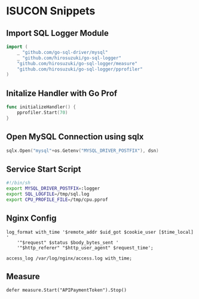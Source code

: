 # ISUCON Snippets

## Import SQL Logger Module

```go
import (
	_ "github.com/go-sql-driver/mysql"
	_ "github.com/hirosuzuki/go-sql-logger"
   	"github.com/hirosuzuki/go-sql-logger/measure"
	"github.com/hirosuzuki/go-sql-logger/pprofiler"
)
```

## Initalize Handler with Go Prof

```go
func initializeHandler() {
	pprofiler.Start(70)
}
```

## Open MySQL Connection using sqlx

```go
sqlx.Open("mysql"+os.Getenv("MYSQL_DRIVER_POSTFIX"), dsn)
```

## Service Start Script

```sh:env.sh
#!/bin/sh
export MYSQL_DRIVER_POSTFIX=:logger
export SQL_LOGFILE=/tmp/sql.log
export CPU_PROFILE_FILE=/tmp/cpu.pprof
```

## Nginx Config

```nginx
log_format with_time '$remote_addr $uid_got $cookie_user [$time_local] '
    '"$request" $status $body_bytes_sent '
    '"$http_referer" "$http_user_agent" $request_time';

access_log /var/log/nginx/access.log with_time;
```

## Measure

```
defer measure.Start("APIPaymentToken").Stop()
```
